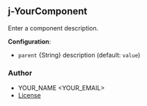 ## j-YourComponent

Enter a component description.

__Configuration__:

- `parent` {String} description (default: `value`)

### Author

- YOUR_NAME <YOUR_EMAIL>
- [License](https://www.totaljs.com/license/)